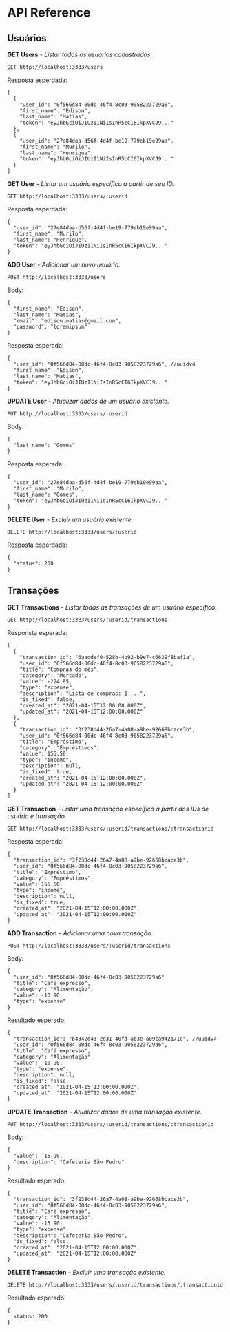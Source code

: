 # API Reference

## Usuários

<strong>GET Users</strong> - <em>Listar todos os usuários cadastrados.</em>

```
GET http://localhost:3333/users
```

Resposta esperdada:

```
[
  {
    "user_id": "0f566d84-00dc-46f4-8c03-9058223729a6",
    "first_name": "Edison",
    "last_name": "Matias",
    "token": "eyJhbGciOiJIUzI1NiIsInR5cCI6IkpXVCJ9..."
  },
  {
    "user_id": "27e84daa-d56f-4d4f-be19-779eb19e99aa",
    "first_name": "Murilo",
    "last_name": "Henrique",
    "token": "eyJhbGciOiJIUzI1NiIsInR5cCI6IkpXVCJ9..."
  }
]
```

<strong>GET User</strong> - <em>Listar um usuário específico a partir de seu ID.</em>

```
GET http://localhost:3333/users/:userid
```

Resposta esperdada:

```
{
  "user_id": "27e84daa-d56f-4d4f-be19-779eb19e99aa",
  "first_name": "Murilo",
  "last_name": "Henrique",
  "token": "eyJhbGciOiJIUzI1NiIsInR5cCI6IkpXVCJ9..."
}
```

<strong>ADD User</strong> - <em>Adicionar um novo usuário.</em>

```
POST http://localhost:3333/users
```

Body:

```
{
  "first_name": "Edison",
  "last_name": "Matias",
  "email": "edison.matias@gmail.com",
  "password": "loremipsum"
}
```

Resposta esperada:

```
{
  "user_id": "0f566d84-00dc-46f4-8c03-9058223729a6", //uuidv4
  "first_name": "Edison",
  "last_name": "Matias",
  "token": "eyJhbGciOiJIUzI1NiIsInR5cCI6IkpXVCJ9..."
}
```

<strong>UPDATE User</strong> - <em>Atualizar dados de um usuário existente.</em>

```
PUT http://localhost:3333/users/:userid
```

Body:

```
{
  "last_name": "Gomes"
}
```

Resposta esperada:

```
{
  "user_id": "27e84daa-d56f-4d4f-be19-779eb19e99aa",
  "first_name": "Murilo",
  "last_name": "Gomes",
  "token": "eyJhbGciOiJIUzI1NiIsInR5cCI6IkpXVCJ9..."
}
```

<strong>DELETE User</strong> - <em>Excluir um usuário existente.</em>

```
DELETE http://localhost:3333/users/:userid
```

Resposta esperdada:

```
{
  "status": 200
}
```

## Transações

<strong>GET Transactions</strong> - <em>Listar todas as transações de um usuário específico.</em>

```
GET http://localhost:3333/users/:userid/transactions
```

Responsta esperada:

```
[
  {
    "transaction_id": "6aaddef0-528b-4b92-b9e7-c6639f8baf1a",
    "user_id": "0f566d84-00dc-46f4-8c03-9058223729a6",
    "title": "Compras do mês",
    "category": "Mercado",
    "value": -224.85,
    "type": "expense",
    "description": "Lista de compras: 1-...",
    "is_fixed": false,
    "created_at": "2021-04-15T12:00:00.000Z",
    "updated_at": "2021-04-15T12:00:00.000Z"
  },
  {
    "transaction_id": "3f238d44-26a7-4a08-a9be-92668bcace3b",
    "user_id": "0f566d84-00dc-46f4-8c03-9058223729a6",
    "title": "Empréstimo",
    "category": "Empréstimos",
    "value": 155.50,
    "type": "income",
    "description": null,
    "is_fixed": true,
    "created_at": "2021-04-15T12:00:00.000Z",
    "updated_at": "2021-04-15T12:00:00.000Z"
  }
]
```

<strong>GET Transaction</strong> - <em>Listar uma transação específica a partir dos IDs de usuário e transação.</em>

```
GET http://localhost:3333/users/:userid/transactions/:transactionid
```

Resposta esperada:

```
{
  "transaction_id": "3f238d44-26a7-4a08-a9be-92668bcace3b",
  "user_id": "0f566d84-00dc-46f4-8c03-9058223729a6",
  "title": "Empréstimo",
  "category": "Empréstimos",
  "value": 155.50,
  "type": "income",
  "description": null,
  "is_fixed": true,
  "created_at": "2021-04-15T12:00:00.000Z",
  "updated_at": "2021-04-15T12:00:00.000Z"
}
```

<strong>ADD Transaction</strong> - <em>Adicionar uma nova transação.</em>

```
POST http://localhost:3333/users/:userid/transactions
```

Body:

```
{
  "user_id": "0f566d84-00dc-46f4-8c03-9058223729a6"
  "title": "Café expresso",
  "category": "Alimentação",
  "value": -10.90,
  "type": "expense"
}
```

Resultado esperado:

```
{
  "transaction_id": "b4342d43-2d31-40fd-ab3e-a09ca942171d", //uuidv4
  "user_id": "0f566d84-00dc-46f4-8c03-9058223729a6",
  "title": "Café expresso",
  "category": "Alimentação",
  "value": -10.90,
  "type": "expense",
  "description": null,
  "is_fixed": false,
  "created_at": "2021-04-15T12:00:00.000Z",
  "updated_at": "2021-04-15T12:00:00.000Z"
}
```

<strong>UPDATE Transaction</strong> - <em>Atualizar dados de uma transação existente.</em>

```
PUT http://localhost:3333/users/:userid/transactions/:transactionid
```

Body:

```
{
  "value": -15.90,
  "description": "Cafeteria São Pedro"
}
```

Resultado esperado:

```
{
  "transaction_id": "3f238d44-26a7-4a08-a9be-92668bcace3b",
  "user_id": "0f566d84-00dc-46f4-8c03-9058223729a6",
  "title": "Café expresso",
  "category": "Alimentação",
  "value": -15.90,
  "type": "expense",
  "description": "Cafeteria São Pedro",
  "is_fixed": false,
  "created_at": "2021-04-15T12:00:00.000Z",
  "updated_at": "2021-04-15T12:00:00.000Z"
}
```

<strong>DELETE Transaction</strong> - <em>Excluir uma transação existente.</em>

```
DELETE http://localhost:3333/users/:userid/transactions/:transactionid
```

Resultado esperado:

```
{
  status: 200
}
```
